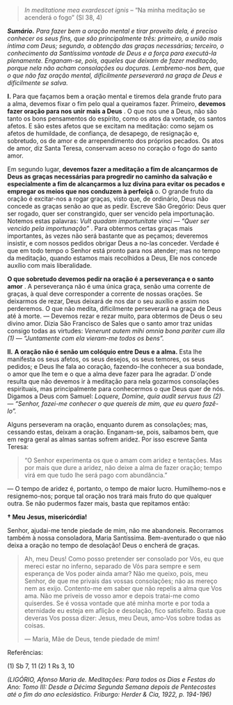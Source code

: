 > *In meditatione mea exardescet ignis* – “Na minha meditação se acenderá o fogo” (Sl 38, 4)

***Sumário.** Para fazer bem a oração mental e tirar proveito dela, é preciso conhecer os seus fins, que são principalmente três: primeiro, a união mais íntima com Deus; segundo, a obtenção das graças necessárias; terceiro, o conhecimento da Santíssima vontade de Deus e a força para executá-la plenamente. Enganam-se, pois, aqueles que deixam de fazer meditação, porque nela não acham consolações ou doçuras. Lembremo-nos bem, que o que não faz oração mental, dificilmente perseverará na graça de Deus e dificilmente se salva.*

**I.** Para que façamos bem a oração mental e tiremos dela grande fruto para a alma, devemos fixar o fim pelo qual a queiramos fazer. Primeiro, **devemos fazer oração para nos unir mais a Deus** . O que nos une a Deus, não são tanto os bons pensamentos do espírito, como os atos da vontade, os santos afetos. E são estes afetos que se excitam na meditação: como sejam os afetos de humildade, de confiança, de desapego, de resignação e, sobretudo, os de amor e de arrependimento dos próprios pecados. Os atos de amor, diz Santa Teresa, conservam aceso no coração o fogo do santo amor.

Em segundo lugar, **devemos fazer a meditação a fim de alcançarmos de Deus as graças necessárias para progredir no caminho da salvação e especialmente a fim de alcançarmos a luz divina para evitar os pecados e empregar os meios que nos conduzem à perfeiçã** o. O grande fruto da oração é excitar-nos a rogar graças, visto que, de ordinário, Deus não concede as graças senão ao que as pedir. Escreve São Gregório: Deus quer ser rogado, quer ser constrangido, quer ser vencido pela importunação. Notemos estas palavras: *Vult quadam importunitate vinci — “Quer ser vencido pela importunação”* . Para obtermos certas graças mais importantes, às vezes não será bastante que as peçamos; deveremos insistir, e com nossos pedidos obrigar Deus a no-las conceder. Verdade é que em todo tempo o Senhor está pronto para nos atender; mas no tempo da meditação, quando estamos mais recolhidos a Deus, Ele nos concede auxílio com mais liberalidade.

**O que sobretudo devemos pedir na oração é a perseverança e o santo amor** . A perseverança não é uma única graça, senão uma corrente de graças, à qual deve corresponder a corrente de nossas orações. Se deixarmos de rezar, Deus deixará de nos dar o seu auxílio e assim nos perderemos. O que não medita, dificilmente perseverará na graça de Deus até à morte. — Devemos rezar e rezar muito, para obtermos de Deus o seu divino amor. Dizia São Francisco de Sales que o santo amor traz unidas consigo todas as virtudes: *Venerunt autem mihi omnia bona pariter cum illa (1) — “Juntamente com ela vieram-me todos os bens”.*

**II.** **A oração não é senão um colóquio entre Deus e a alma.** Esta lhe manifesta os seus afetos, os seus desejos, os seus temores, os seus pedidos; e Deus lhe fala ao coração, fazendo-lhe conhecer a sua bondade, o amor que lhe tem e o que a alma deve fazer para lhe agradar. D´onde resulta que não devemos ir à meditação para nela gozarmos consolações espirituais, mas principalmente para conhecermos o que Deus quer de nós. Digamos a Deus com Samuel: *Loquere, Domine, quia audit servus tuus (2) — “Senhor, fazei-me conhecer o que quereis de mim, que eu quero fazê-lo”.*

Alguns perseveram na oração, enquanto durem as consolações; mas, cessando estas, deixam a oração. Enganam-se, pois, saibamos bem, que em regra geral as almas santas sofrem aridez. Por isso escreve Santa Teresa:

> “O Senhor experimenta os que o amam com aridez e tentações. Mas por mais que dure a aridez, não deixe a alma de fazer oração; tempo virá em que tudo lhe será pago com abundância.”

— O tempo de aridez é, portanto, o tempo de maior lucro. Humilhemo-nos e resignemo-nos; porque tal oração nos trará mais fruto do que qualquer outra. Se não pudermos fazer mais, basta que repitamos então:

**† Meu Jesus, misericórdia!**

Senhor, ajudai-me tende piedade de mim, não me abandoneis. Recorramos também à nossa consoladora, Maria Santíssima. Bem-aventurado o que não deixa a oração no tempo de desolação! Deus o encherá de graças.

> Ah, meu Deus! Como posso pretender ser consolado por Vós, eu que mereci estar no inferno, separado de Vós para sempre e sem esperança de Vos poder ainda amar? Não me queixo, pois, meu Senhor, de que me privais das vossas consolações; não as mereço nem as exijo. Contento-me em saber que não repelis a alma que Vos ama. Não me priveis de vosso amor e depois tratai-me como quiserdes. Se é vossa vontade que até minha morte e por toda a eternidade eu esteja em aflição e desolação, fico satisfeito. Basta que deveras Vos possa dizer: Jesus, meu Deus, amo-Vos sobre todas as coisas.
>
> — Maria, Mãe de Deus, tende piedade de mim!

Referências:

\(1\) Sb 7, 11 (2) 1 Rs 3, 10

*(LIGÓRIO, Afonso Maria de. Meditações: Para todos os Dias e Festas do Ano: Tomo III: Desde a Décima Segunda Semana depois de Pentecostes até o fim do ano eclesiástico. Friburgo: Herder & Cia, 1922, p. 194-196)*
